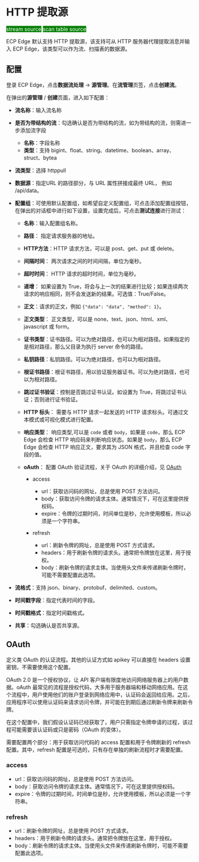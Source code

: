 # HTTP 提取源

<span style="background:green;color:white;">stream source</span>        <span style="background:green;color:white">scan table source</span>

ECP Edge 默认支持 HTTP 提取源，该支持可从 HTTP 服务器代理提取消息并输入 ECP Edge，该类型可以作为流、扫描表的数据源。

## 配置

登录 ECP Edge，点击**数据流处理** -> **源管理**。在**流管理**页签，点击**创建流**。

在弹出的**源管理** / **创建**页面，进入如下配置：

- **流名称**：输入流名称

- **是否为带结构的流**：勾选确认是否为带结构的流，如为带结构的流，则需进一步添加流字段

  - **名称**：字段名称
  - **类型**：支持 bigint、float、string、datetime、boolean、array、struct、bytea

- **流类型**：选择 httppull

- **数据源**：指定URL 的路径部分，与 URL 属性拼接成最终 URL， 例如 /api/data。

- **配置组**：可使用默认配置组，如希望自定义配置组，可点击添加配置组按钮，在弹出的对话框中进行如下设置，设置完成后，可点击**测试连接**进行测试：

  - **名称**：输入配置组名称。

  - **路径**： 指定请求服务器的地址。

  - **HTTP方法**：HTTP 请求方法，可以是 post、get、put 或 delete。

  - **间隔时间**： 两次请求之间的时间间隔，单位为毫秒。

  - **超时时间**： HTTP 请求的超时时间，单位为毫秒。

  - **递增**： 如果设置为 True，将会与上一次的结果进行比较；如果连续两次请求的响应相同，则不会发送新的结果。可选值：True/False。

  - **正文**：请求的正文，例如 `{"data": "data", "method": 1}`。

  - **正文类型**： 正文类型，可以是 none、text、json、html、xml、javascript 或 form。

  - **证书类型**：证书路径。可以为绝对路径，也可以为相对路径。如果指定的是相对路径，那么父目录为执行 server 命令的路径。

  - **私钥路径**：私钥路径。可以为绝对路径，也可以为相对路径。

  - **根证书路径**：根证书路径，用以验证服务器证书。可以为绝对路径，也可以为相对路径。

  - **跳过证书验证**：控制是否跳过证书认证。如设置为 True，将跳过证书认证；否则进行证书验证。

  - **HTTP 标头**： 需要与 HTTP 请求一起发送的 HTTP 请求标头。可通过文本模式或可视化模式进行配置。

  - **响应类型**： 响应类型,可以是 `code` 或者 `body`，如果是 `code`，那么 ECP Edge 会检查 HTTP 响应码来判断响应状态。如果是 `body`，那么 ECP Edge 会检查 HTTP 响应正文，要求其为 JSON 格式，并且检查 code 字段的值。

  - **oAuth**： 配置 OAuth 验证流程，关于 OAuth 的详细介绍，见 [OAuth](#OAuth)

    - access
      - url：获取访问码的网址，总是使用 POST 方法访问。
      - body：获取访问令牌的请求主体。通常情况下，可在这里提供授权码。
      - expire：令牌的过期时间，时间单位是秒，允许使用模板，所以必须是一个字符串。

    - refresh
      - url：刷新令牌的网址，总是使用 POST 方式请求。
      - headers：用于刷新令牌的请求头。通常把令牌放在这里，用于授权。
      - body：刷新令牌的请求主体。当使用头文件来传递刷新令牌时，可能不需要配置此选项。

- **流格式**：支持 json、binary、protobuf、delimited、custom。
- **时间戳字段**：指定代表时间的字段。
- **时间戳格式**：指定时间戳格式。
- **共享**：勾选确认是否共享源。

## OAuth

定义类 OAuth 的认证流程。其他的认证方式如 apikey 可以直接在 headers 设置密钥，不需要使用这个配置。

OAuth 2.0 是一个授权协议，让 API 客户端有限度地访问网络服务器上的用户数据。oAuth 最常见的流程是授权代码，大多用于服务器端和移动网络应用。在这个流程中，用户使用他们的账户登录到网络应用中，认证码会返回给应用。之后，应用程序可以使用认证码来请求访问令牌，并可能在到期后通过刷新令牌来刷新令牌。

在这个配置中，我们假设认证码已经获取了，用户只需指定令牌申请的过程，该过程可能需要该认证码或只是密码（OAuth 的变体）。

需要配置两个部分：用于获取访问代码的 access 配置和用于令牌刷新的 refresh 配置。其中，refresh 配置是可选的，只有存在单独的刷新流程时才需要配置。

### access

- url：获取访问码的网址，总是使用 POST 方法访问。
- body：获取访问令牌的请求主体。通常情况下，可在这里提供授权码。
- expire：令牌的过期时间，时间单位是秒，允许使用模板，所以必须是一个字符串。

### refresh

- url：刷新令牌的网址，总是使用 POST 方式请求。
- headers：用于刷新令牌的请求头。通常把令牌放在这里，用于授权。
- body：刷新令牌的请求主体。当使用头文件来传递刷新令牌时，可能不需要配置此选项。



